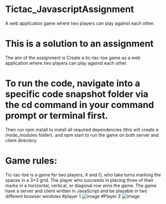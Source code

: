 # Tictac_JavascriptAssignment
A  web application  game where two players can play against each other.
# This is a solution to an assignment
The aim of the assignment is Create a tic-tac-toe game as a web application where two players can play against
each other.
# To run the code, navigate into a specific code snapshot folder via the cd command in your command prompt or terminal first.

Then run npm install to install all required dependencies (this will create a /node_modules folder). and npm start to run the game on both server and client directory

# Game rules:
Tic-tac-toe is a game for two players, X and O, who take turns marking the spaces in a
3×3 grid. The player who succeeds in placing three of their marks in a horizontal, vertical,
or diagonal row wins the game.
The game have a server and client written in JavaScript and be playable in
two different browser windows
#player 1
![image](https://user-images.githubusercontent.com/19783928/167494054-d81a9331-8c72-4f4c-9a07-5ef86c6ecea2.png)
#Player 2
![image](https://user-images.githubusercontent.com/19783928/167494164-7605f69a-f986-4788-b0ba-dd0712328d5d.png)

